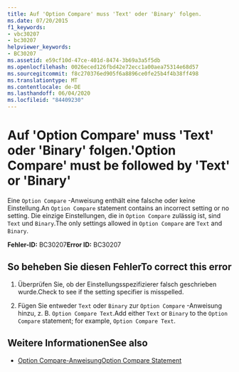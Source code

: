 ```yaml
---
title: Auf 'Option Compare' muss 'Text' oder 'Binary' folgen.
ms.date: 07/20/2015
f1_keywords:
- vbc30207
- bc30207
helpviewer_keywords:
- BC30207
ms.assetid: e59cf10d-47ce-401d-8474-3b69a3a5f5db
ms.openlocfilehash: 0026eced126fbd42e72ecc1a00aea75314e68d57
ms.sourcegitcommit: f8c270376ed905f6a8896ce0fe25b4f4b38ff498
ms.translationtype: MT
ms.contentlocale: de-DE
ms.lasthandoff: 06/04/2020
ms.locfileid: "84409230"
---
```

# <a name="option-compare-must-be-followed-by-text-or-binary"></a><span data-ttu-id="d630b-102">Auf 'Option Compare' muss 'Text' oder 'Binary' folgen.</span><span class="sxs-lookup"><span data-stu-id="d630b-102">'Option Compare' must be followed by 'Text' or 'Binary'</span></span>
<span data-ttu-id="d630b-103">Eine `Option Compare` -Anweisung enthält eine falsche oder keine Einstellung.</span><span class="sxs-lookup"><span data-stu-id="d630b-103">An `Option Compare` statement contains an incorrect setting or no setting.</span></span> <span data-ttu-id="d630b-104">Die einzige Einstellungen, die in `Option Compare` zulässig ist, sind `Text` und `Binary`.</span><span class="sxs-lookup"><span data-stu-id="d630b-104">The only settings allowed in `Option Compare` are `Text` and `Binary`.</span></span>  
  
 <span data-ttu-id="d630b-105">**Fehler-ID:** BC30207</span><span class="sxs-lookup"><span data-stu-id="d630b-105">**Error ID:** BC30207</span></span>  
  
## <a name="to-correct-this-error"></a><span data-ttu-id="d630b-106">So beheben Sie diesen Fehler</span><span class="sxs-lookup"><span data-stu-id="d630b-106">To correct this error</span></span>  
  
1. <span data-ttu-id="d630b-107">Überprüfen Sie, ob der Einstellungsspezifizierer falsch geschrieben wurde.</span><span class="sxs-lookup"><span data-stu-id="d630b-107">Check to see if the setting specifier is misspelled.</span></span>  
  
2. <span data-ttu-id="d630b-108">Fügen Sie entweder `Text` oder `Binary` zur `Option Compare` -Anweisung hinzu, z. B. `Option Compare Text`.</span><span class="sxs-lookup"><span data-stu-id="d630b-108">Add either `Text` or `Binary` to the `Option Compare` statement; for example, `Option Compare Text`.</span></span>  
  
## <a name="see-also"></a><span data-ttu-id="d630b-109">Weitere Informationen</span><span class="sxs-lookup"><span data-stu-id="d630b-109">See also</span></span>

- [<span data-ttu-id="d630b-110">Option Compare-Anweisung</span><span class="sxs-lookup"><span data-stu-id="d630b-110">Option Compare Statement</span></span>](../language-reference/statements/option-compare-statement.md)
